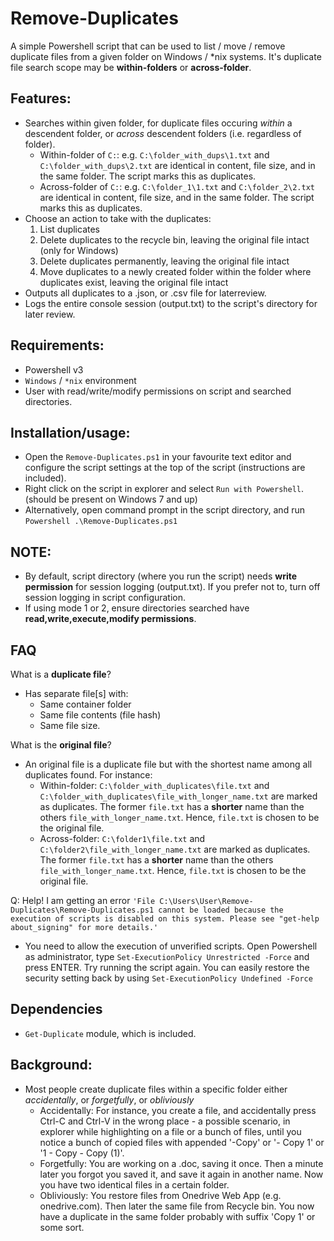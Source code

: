 # Remove-Duplicates
A simple Powershell script that can be used to list / move / remove duplicate files from a given folder on Windows / \*nix systems. 
It's duplicate file search scope may be **within-folders** or **across-folder**.

## Features:
- Searches within given folder, for duplicate files occuring *within* a descendent folder, or *across* descendent folders (i.e. regardless of folder).
	- Within-folder of `C:`: e.g. `C:\folder_with_dups\1.txt` and `C:\folder_with_dups\2.txt` are identical in content, file size, and in the same folder. The script marks this as duplicates.
	- Across-folder of `C:`: e.g. `C:\folder_1\1.txt` and `C:\folder_2\2.txt` are identical in content, file size, and in the same folder. The script marks this as duplicates.
- Choose an action to take with the duplicates:
	1. List duplicates 
	2. Delete duplicates to the recycle bin, leaving the original file intact (only for Windows)
	3. Delete duplicates permanently, leaving the original file intact
	4. Move duplicates to a newly created folder within the folder where duplicates exist, leaving the original file intact
- Outputs all duplicates to a .json, or .csv file for laterreview.
- Logs the entire console session (output.txt) to the script's directory for later review.

## Requirements:
- Powershell v3
- `Windows` / `*nix` environment
- User with read/write/modify permissions on script and searched directories.

## Installation/usage:
- Open the `Remove-Duplicates.ps1` in your favourite text editor and configure the script settings at the top of the script (instructions are included).
- Right click on the script in explorer and select `Run with Powershell`. (should be present on Windows 7 and up)
- Alternatively, open command prompt in the script directory, and run `Powershell .\Remove-Duplicates.ps1`

## NOTE:
- By default, script directory (where you run the script) needs **write permission** for session logging (output.txt). If you prefer not to, turn off session logging in script configuration.
- If using mode 1 or 2, ensure directories searched have **read,write,execute,modify permissions**.

## FAQ
What is a **duplicate file**?
- Has separate file[s] with:
	- Same container folder
	- Same file contents (file hash)
	- Same file size.

What is the **original file**?
- An original file is a duplicate file but with the shortest name among all duplicates found. For instance:
	- Within-folder: `C:\folder_with_duplicates\file.txt` and `C:\folder_with_duplicates\file_with_longer_name.txt` are marked as duplicates. The former `file.txt` has a **shorter** name than the others `file_with_longer_name.txt`. Hence, `file.txt` is chosen to be the original file.
	- Across-folder: `C:\folder1\file.txt` and `C:\folder2\file_with_longer_name.txt` are marked as duplicates. The former `file.txt` has a **shorter** name than the others `file_with_longer_name.txt`. Hence, `file.txt` is chosen to be the original file.

Q: Help! I am getting an error `'File C:\Users\User\Remove-Duplicates\Remove-Duplicates.ps1 cannot be loaded because the execution of scripts is disabled on this system. Please see "get-help about_signing" for more details.'`
- You need to allow the execution of unverified scripts. Open Powershell as administrator, type `Set-ExecutionPolicy Unrestricted -Force` and press ENTER. Try running the script again. You can easily restore the security setting back by using `Set-ExecutionPolicy Undefined -Force`

## Dependencies 
- `Get-Duplicate` module, which is included.

## Background:
- Most people create duplicate files within a specific folder either *accidentally*, or *forgetfully*, or *obliviously*
	- Accidentally: For instance, you create a file, and accidentally press Ctrl-C and Ctrl-V in the wrong place - a possible scenario, in explorer while highlighting on a file or a bunch of files, until you notice a bunch of copied files with appended '-Copy' or '- Copy 1' or '1 - Copy - Copy (1)'.
	- Forgetfully: You are working on a .doc, saving it once. Then a minute later you forgot you saved it, and save it again in another name. Now you have two identical files in a certain folder.
	- Obliviously: You restore files from Onedrive Web App (e.g. onedrive.com). Then later the same file from Recycle bin. You now have a duplicate in the same folder probably with suffix 'Copy 1' or some sort.


